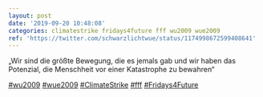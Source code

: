 ```yaml
---
layout: post
date: '2019-09-20 10:48:08'
categories: climatestrike fridays4future fff wu2009 wue2009
ref: 'https://twitter.com/schwarzlichtwue/status/1174998672599408641'
---
```

„Wir sind die größte Bewegung, die es jemals gab und wir haben das Potenzial, die Menschheit vor einer Katastrophe zu bewahren“

[#wu2009](/t/wu2009) [#wue2009](/t/wue2009) [#ClimateStrike](/t/climatestrike) [#fff](/t/fff) [#Fridays4Future](/t/fridays4future)